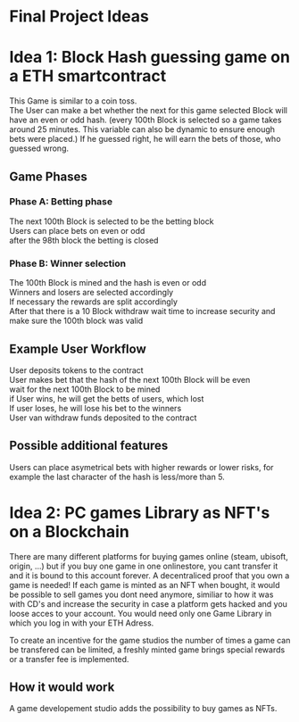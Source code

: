 # Final Project Ideas


# Idea 1: Block Hash guessing game on a ETH smartcontract

This Game is similar to a coin toss. <br>
The User can make a bet whether the next for this game selected Block will have an even or odd hash. (every 100th Block is selected so a game takes around 25 minutes. This variable can also be dynamic to ensure enough bets were placed.)
If he guessed right, he will earn the bets of those, who guessed wrong. <br>


## Game Phases
### Phase A: Betting phase
The next 100th Block is selected to be the betting block <br>
Users can place bets on even or odd <br>
after the 98th block the betting is closed <br>

### Phase B: Winner selection
The 100th Block is mined and the hash is even or odd <br>
Winners and losers are selected accordingly <br>
If necessary the rewards are split accordingly <br>
After that there is a 10 Block withdraw wait time to increase security and make sure the 100th block was valid <br>

## Example User Workflow
User deposits tokens to the contract <br>
User makes bet that the hash of the next 100th Block will be even <br>
wait for the next 100th Block to be mined <br>
if User wins, he will get the betts of users, which lost <br>
If user loses, he will lose his bet to the winners <br>
User van withdraw funds deposited to the contract <br>

## Possible additional features
Users can place asymetrical bets with higher rewards or lower risks, for example the last character of the hash is less/more than 5.


# Idea 2: PC games Library as NFT's on a Blockchain

There are many different platforms for buying games online (steam, ubisoft, origin, ...) but if you buy one game in one onlinestore, you cant transfer it and it is bound to this account forever. A decentraliced proof that you own a game is needed!
If each game is minted as an NFT when bought, it would be possible to sell games you dont need anymore, similiar to how it was with CD's and increase the security in case a platform gets hacked and you loose acces to your account. You would need only one Game Library in which you log in with your ETH Adress. 

To create an incentive for the game studios the number of times a game can be transfered can be limited, a freshly minted game brings special rewards or a transfer fee is implemented.

## How it would work
A game developement studio adds the possibility to buy games as NFTs.<br>
